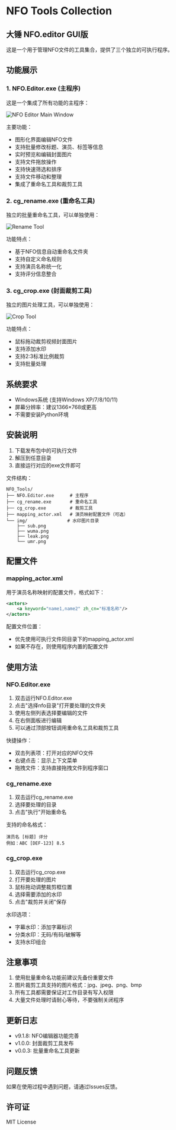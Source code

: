 
# NFO Tools Collection
## 大锤 NFO.editor GUI版
这是一个用于管理NFO文件的工具集合，提供了三个独立的可执行程序。

## 功能展示

### 1. NFO.Editor.exe (主程序)
这是一个集成了所有功能的主程序：

![NFO Editor Main Window](pic/NFO.Editor.jpg)

主要功能：
- 图形化界面编辑NFO文件
- 支持批量修改标题、演员、标签等信息
- 实时预览和编辑封面图片
- 支持文件拖放操作
- 支持快速筛选和排序
- 支持文件移动和整理
- 集成了重命名工具和裁剪工具

### 2. cg_rename.exe (重命名工具)
独立的批量重命名工具，可以单独使用：

![Rename Tool](pic/cg_rename.jpg)

功能特点：
- 基于NFO信息自动重命名文件夹
- 支持自定义命名规则
- 支持演员名称统一化
- 支持评分信息整合

### 3. cg_crop.exe (封面裁剪工具)
独立的图片处理工具，可以单独使用：

![Crop Tool](pic/cg_crop.jpg)

功能特点：
- 鼠标拖动裁剪视频封面图片
- 支持添加水印
- 支持2:3标准比例裁剪
- 支持批量处理

## 系统要求

- Windows系统 (支持Windows XP/7/8/10/11)
- 屏幕分辨率：建议1366×768或更高
- 不需要安装Python环境

## 安装说明

1. 下载发布包中的可执行文件
2. 解压到任意目录
3. 直接运行对应的exe文件即可

文件结构：
```
NFO_Tools/
├── NFO.Editor.exe      # 主程序
├── cg_rename.exe       # 重命名工具
├── cg_crop.exe         # 裁剪工具
├── mapping_actor.xml   # 演员映射配置文件（可选）
└── img/               # 水印图片目录
    ├── sub.png
    ├── wuma.png
    ├── leak.png
    └── umr.png
```

## 配置文件

### mapping_actor.xml
用于演员名称映射的配置文件，格式如下：
```xml
<actors>
    <a keyword="name1,name2" zh_cn="标准名称"/>
</actors>
```

配置文件位置：
- 优先使用可执行文件同目录下的mapping_actor.xml
- 如果不存在，则使用程序内置的配置文件

## 使用方法

### NFO.Editor.exe
1. 双击运行NFO.Editor.exe
2. 点击"选择nfo目录"打开要处理的文件夹
3. 使用左侧列表选择要编辑的文件
4. 在右侧面板进行编辑
5. 可以通过顶部按钮调用重命名工具和裁剪工具

快捷操作：
- 双击列表项：打开对应的NFO文件
- 右键点击：显示上下文菜单
- 拖拽文件：支持直接拖拽文件到程序窗口

### cg_rename.exe
1. 双击运行cg_rename.exe
2. 选择要处理的目录
3. 点击"执行"开始重命名

支持的命名格式：
```
演员名 [标题] 评分
例如：ABC [DEF-123] 8.5
```

### cg_crop.exe
1. 双击运行cg_crop.exe
2. 打开要处理的图片
3. 鼠标拖动调整裁剪框位置
4. 选择需要添加的水印
5. 点击"裁剪并关闭"保存

水印选项：
- 字幕水印：添加字幕标识
- 分类水印：无码/有码/破解等
- 支持水印组合

## 注意事项

1. 使用批量重命名功能前建议先备份重要文件
2. 图片裁剪工具支持的图片格式：jpg、jpeg、png、bmp
3. 所有工具都需要保证对工作目录有写入权限
4. 大量文件处理时请耐心等待，不要强制关闭程序

## 更新日志

- v9.1.8: NFO编辑器功能完善
- v1.0.0: 封面裁剪工具发布
- v0.0.3: 批量重命名工具更新

## 问题反馈

如果在使用过程中遇到问题，请通过Issues反馈。

## 许可证

MIT License